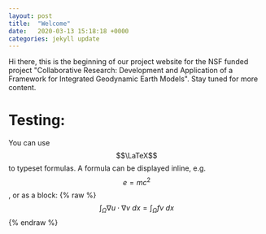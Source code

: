 ```yaml
---
layout: post
title:  "Welcome"
date:   2020-03-13 15:18:18 +0000
categories: jekyll update
---
```


Hi there, this is the beginning of our project website for the NSF funded project "Collaborative Research: Development and Application of a Framework for Integrated Geodynamic Earth Models". Stay tuned for more content.


# Testing:

You can use $$\LaTeX$$ to typeset formulas. A formula can be displayed inline, e.g. $$e=mc^2$$, or as a block:
{% raw %}
$$\int_\Omega \nabla u \cdot \nabla v~dx = \int_\Omega fv~dx$$
{% endraw %}
